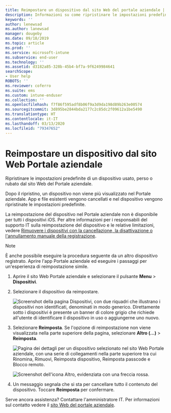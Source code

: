 ```yaml
---
title: Reimpostare un dispositivo dal sito Web del portale aziendale | Documentazione Microsoft
description: Informazioni su come ripristinare le impostazioni predefinite del dispositivo dal sito Web del Portale aziendale.
keywords: ''
author: lenewsad
ms.author: lanewsad
manager: dougeby
ms.date: 09/18/2019
ms.topic: article
ms.prod: ''
ms.service: microsoft-intune
ms.subservice: end-user
ms.technology: ''
ms.assetid: d3182a85-328b-45b4-bf7a-9f6249984641
searchScope:
- User help
ROBOTS: ''
ms.reviewer: coferro
ms.suite: ems
ms.custom: intune-enduser
ms.collection: ''
ms.openlocfilehash: f7f86f595adf8b06f9a3d9da198d89b263e00574
ms.sourcegitcommit: 3d895be2844bda2177c2c85dc2f09612a1be5490
ms.translationtype: HT
ms.contentlocale: it-IT
ms.lasthandoff: 03/13/2020
ms.locfileid: "79347652"
---
```

# <a name="reset-device-from-company-portal-website"></a>Reimpostare un dispositivo dal sito Web Portale aziendale

Ripristinare le impostazioni predefinite di un dispositivo usato, perso o rubato dal sito Web del Portale aziendale.  

Dopo il ripristino, un dispositivo non viene più visualizzato nel Portale aziendale. App e file esistenti vengono cancellati e nel dispositivo vengono ripristinate le impostazioni predefinite. 

La reimpostazione del dispositivo nel Portale aziendale non è disponibile per tutti i dispositivi iOS. Per altre informazioni per i responsabili del supporto IT sulla reimpostazione del dispositivo e le relative limitazioni, vedere [Rimuovere i dispositivi con la cancellazione, la disattivazione o l'annullamento manuale della registrazione](https://docs.microsoft.com/intune/devices-wipe).  

> [!Note]
> È anche possibile eseguire la procedura seguente da un altro dispositivo registrato. Aprire l'app Portale aziendale ed eseguire i passaggi per un'esperienza di reimpostazione simile. 

1. Aprire il sito Web Portale aziendale e selezionare il pulsante __Menu__ > __Dispositivi__.  

2. Selezionare il dispositivo da reimpostare.

    ![Screenshot della pagina Dispositivi, con due riquadri che illustrano i dispositivi non identificati, denominati in modo generico. Direttamente sotto i dispositivi è presente un banner di colore grigio che richiede all'utente di identificare il dispositivo in uso o aggiungerne uno nuovo.](./media/rename-reset-device-step2-1808.png)  

3. Selezionare **Reimposta**. Se l'opzione di reimpostazione non viene visualizzata nella parte superiore della pagina, selezionare **Altro (...)**  > **Reimposta**.  

     ![Pagina dei dettagli per un dispositivo selezionato nel sito Web Portale aziendale, con una serie di collegamenti nella parte superiore tra cui Rinomina, Rimuovi, Reimposta dispositivo, Reimposta passcode e Blocco remoto. ](./media/rename-reset-device-1808.png)  

    ![Screenshot dell'icona Altro, evidenziata con una freccia rossa.](./media/rename-reset-device-step3-more-1808.png)  

4. Un messaggio segnala che si sta per cancellare tutto il contenuto del dispositivo. Toccare **Reimposta** per confermare.  

Serve ancora assistenza? Contattare l'amministratore IT. Per informazioni sul contatto vedere il [sito Web del portale aziendale](https://go.microsoft.com/fwlink/?linkid=2010980).
